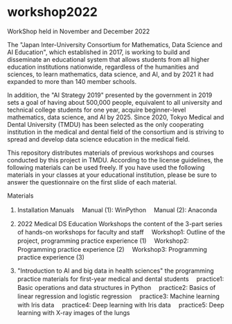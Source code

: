 # workshop2022
WorkShop held in November and December 2022

The "Japan Inter-University Consortium for Mathematics, Data Science and AI Education", which established in 2017, is working to build and disseminate an educational system that allows students from all higher education institutions nationwide, regardless of the humanities and sciences, to learn mathematics, data science, and AI, and by 2021 it had expanded to more than 140 member schools.

In addition, the "AI Strategy 2019" presented by the government in 2019 sets a goal of having about 500,000 people, equivalent to all university and technical college students for one year, acquire beginner-level mathematics, data science, and AI by 2025. Since 2020, Tokyo Medical and Dental University (TMDU) has been selected as the only cooperating institution in the medical and dental field of the consortium and is striving to spread and develop data science education in the medical field.

This repository distributes materials of previous workshops and courses conducted by this project in TMDU.
According to the license guidelines, the following materials can be used freely.
If you have used the following materials in your classes at your educational institution, please be sure to answer the questionnaire on the first slide of each material.

Materials
1. Installation Manuals
　Manual (1): WinPython
　Manual (2): Anaconda

2. 2022 Medical DS Education Workshops
    the content of the 3-part series of hands-on workshops for faculty and staff
　Workshop1: Outline of the project, programming practice experience (1)
　Workshop2: Programming practice experience (2)
　Workshop3: Programming practice experience (3)

3. "Introduction to AI and big data in health sciences"
	the programming practice materials for first-year medical and dental students
　practice1: Basic operations and data structures in Python
　practice2: Basics of linear regression and logistic regression
　practice3: Machine learning with Iris data
　practice4: Deep learning with Iris data
　practice5: Deep learning with X-ray images of the lungs
